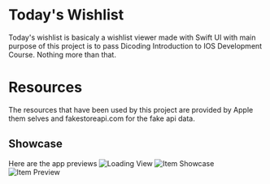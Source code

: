 # Today's Wishlist

Today's wishlist is basicaly a wishlist viewer made with Swift UI with main purpose of this project is to pass Dicoding Introduction to IOS Development Course. Nothing more than that.


# Resources

The resources that have been used by this project are provided by Apple them selves and fakestoreapi.com for the fake api data.

## Showcase

Here are the app previews
![Loading View](https://user-images.githubusercontent.com/71744284/120610529-78b4c100-c47d-11eb-931c-6197b9abb7ff.png)
![Item Showcase](https://user-images.githubusercontent.com/71744284/120610621-9124db80-c47d-11eb-9674-ec48003ae578.png)
![Item Preview](https://user-images.githubusercontent.com/71744284/120610713-a863c900-c47d-11eb-98c8-1a8ba3889074.png)
